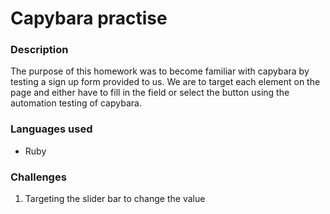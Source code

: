 # Capybara practise
### Description
The purpose of this homework was to become familiar with capybara by testing a sign up form provided to us. We are to target each element on the page and either have to fill in the field or select the button using the automation testing of capybara.

### Languages used
* Ruby

### Challenges 
1. Targeting the slider bar to change the value


